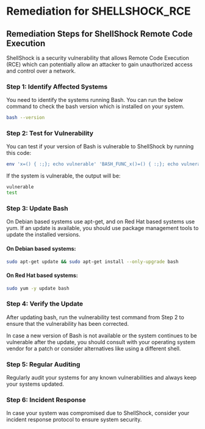 # Remediation for SHELLSHOCK_RCE

## Remediation Steps for ShellShock Remote Code Execution
ShellShock is a security vulnerability that allows Remote Code Execution (RCE) which can potentially allow an attacker to gain unauthorized access and control over a network.

### Step 1: Identify Affected Systems
You need to identify the systems running Bash. You can run the below command to check the bash version which is installed on your system.

```bash
bash --version
```

### Step 2: Test for Vulnerability
You can test if your version of Bash is vulnerable to ShellShock by running this code:

```bash
env 'x=() { :;}; echo vulnerable' 'BASH_FUNC_x()=() { :;}; echo vulnerable' bash -c "echo test"
```
If the system is vulnerable, the output will be:

```bash
vulnerable
test
```

### Step 3: Update Bash
On Debian based systems use apt-get, and on Red Hat based systems use yum. If an update is available, you should use package management tools to update the installed versions.

#### On Debian based systems:
```bash
sudo apt-get update && sudo apt-get install --only-upgrade bash
```

#### On Red Hat based systems:
```bash
sudo yum -y update bash
```

### Step 4: Verify the Update
After updating bash, run the vulnerability test command from Step 2 to ensure that the vulnerability has been corrected.

In case a new version of Bash is not available or the system continues to be vulnerable after the update, you should consult with your operating system vendor for a patch or consider alternatives like using a different shell.

### Step 5: Regular Auditing
Regularly audit your systems for any known vulnerabilities and always keep your systems updated.

### Step 6: Incident Response
In case your system was compromised due to ShellShock, consider your incident response protocol to ensure system security.